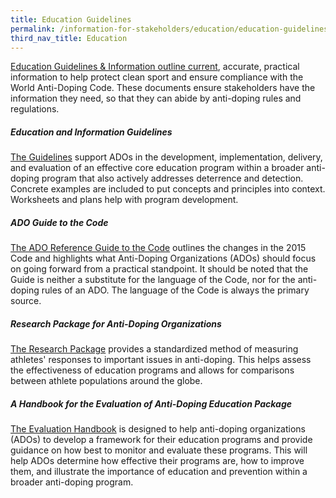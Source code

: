 ```yaml
---
title: Education Guidelines
permalink: /information-for-stakeholders/education/education-guidelines
third_nav_title: Education
---
```

[Education Guidelines & Information outline current](https://www.wada-ama.org/en/what-we-do/education-prevention/education-guidelines), accurate, practical information to help protect clean sport and ensure compliance with the World Anti-Doping Code. These documents ensure stakeholders have the information they need, so that they can abide by anti-doping rules and regulations.

##### Education and Information Guidelines
[The Guidelines](https://www.wada-ama.org/sites/default/files/resources/files/wada_guidelines_information_education_2016_v3.0_en.pdf) support ADOs in the development, implementation, delivery, and evaluation of an effective core education program within a broader anti-doping program that also actively addresses deterrence and detection. Concrete examples are included to put concepts and principles into context. Worksheets and plans help with program development.

##### ADO Guide to the Code
[The ADO Reference Guide to the Code](https://www.wada-ama.org/sites/default/files/resources/files/wada_ado_reference_guide_to_code_final_en_revsept2015.pdf) outlines the changes in the 2015 Code and highlights what Anti-Doping Organizations (ADOs) should focus on going forward from a practical standpoint. It should be noted that the Guide is neither a substitute for the language of the Code, nor for the anti-doping rules of an ADO. The language of the Code is always the primary source. 

##### Research Package for Anti-Doping Organizations
[The Research Package](https://www.wada-ama.org/sites/default/files/resources/files/wada_social_science_research_package_ado.pdf) provides a standardized method of measuring athletes' responses to important issues in anti-doping. This helps assess the effectiveness of education programs and allows for comparisons between athlete populations around the globe.

##### A Handbook for the Evaluation of Anti-Doping Education Package
[The Evaluation Handbook](https://www.wada-ama.org/sites/default/files/resources/files/houlihan_final_report.pdf) is designed to help anti-doping organizations (ADOs) to develop a framework for their education programs and provide guidance on how best to monitor and evaluate these programs. This will help ADOs determine how effective their programs are, how to improve them, and illustrate the importance of education and prevention within a broader anti-doping program.
